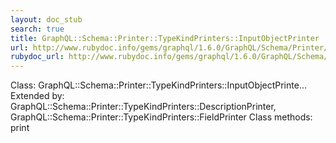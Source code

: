 ```yaml
---
layout: doc_stub
search: true
title: GraphQL::Schema::Printer::TypeKindPrinters::InputObjectPrinter
url: http://www.rubydoc.info/gems/graphql/1.6.0/GraphQL/Schema/Printer/TypeKindPrinters/InputObjectPrinter
rubydoc_url: http://www.rubydoc.info/gems/graphql/1.6.0/GraphQL/Schema/Printer/TypeKindPrinters/InputObjectPrinter
---
```


Class: GraphQL::Schema::Printer::TypeKindPrinters::InputObjectPrinte...
Extended by:
GraphQL::Schema::Printer::TypeKindPrinters::DescriptionPrinter,
GraphQL::Schema::Printer::TypeKindPrinters::FieldPrinter
Class methods:
print

